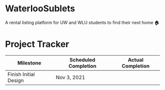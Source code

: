 # WaterlooSublets
A rental listing platform for UW and WLU students to find their next home 🏠

# Project Tracker

| Milestone | Scheduled Completion | Actual Completion |
|-----------|----------------------|-------------------|
|     Finish Initial Design      |            Nov 3, 2021          |                   |
